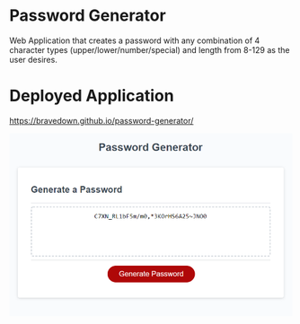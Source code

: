 # Password Generator
Web Application that creates a password with any combination of 4 character types (upper/lower/number/special) and length from 8-129 as the user desires.

# Deployed Application

https://bravedown.github.io/password-generator/

![Password Generator](Assets/passwordGenDemo.png)